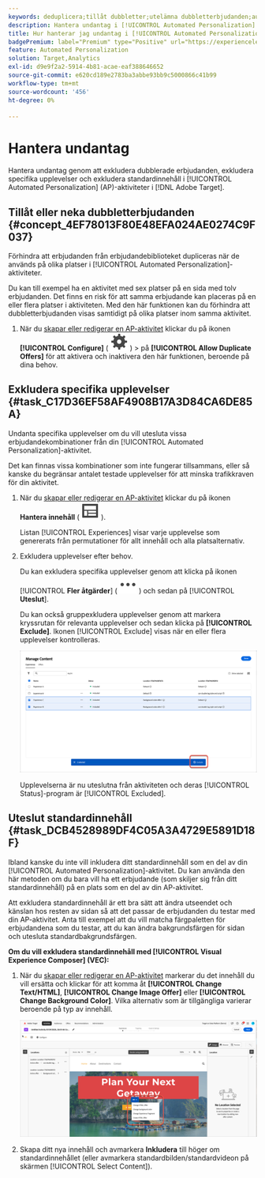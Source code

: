 ```yaml
---
keywords: deduplicera;tillåt dubbletter;utelämna dubbletterbjudanden;automatiserad personalisering;tillåt inte dubbletterbjudanden;exkludera;standardinnehåll;
description: Hantera undantag i [!UICONTROL Automated Personalization] (AP)-aktiviteter.
title: Hur hanterar jag undantag i [!UICONTROL Automated Personalization] aktiviteter?
badgePremium: label="Premium" type="Positive" url="https://experienceleague.adobe.com/docs/target/using/introduction/intro.html?lang=sv-SE#premium newtab=true" tooltip="Se vad som ingår i Target Premium."
feature: Automated Personalization
solution: Target,Analytics
exl-id: d9e9f2a2-5914-4b81-acae-eaf388646652
source-git-commit: e620cd189e2783ba3abbe93bb9c5000866c41b99
workflow-type: tm+mt
source-wordcount: '456'
ht-degree: 0%

---
```


# Hantera undantag

Hantera undantag genom att exkludera dubblerade erbjudanden, exkludera specifika upplevelser och exkludera standardinnehåll i [!UICONTROL Automated Personalization] (AP)-aktiviteter i [!DNL Adobe Target].

## Tillåt eller neka dubbletterbjudanden {#concept_4EF78013F80E48EFA024AE0274C9F037}

Förhindra att erbjudanden från erbjudandebiblioteket dupliceras när de används på olika platser i [!UICONTROL Automated Personalization]-aktiviteter.

Du kan till exempel ha en aktivitet med sex platser på en sida med tolv erbjudanden. Det finns en risk för att samma erbjudande kan placeras på en eller flera platser i aktiviteten. Med den här funktionen kan du förhindra att dubbletterbjudanden visas samtidigt på olika platser inom samma aktivitet.

1. När du [skapar eller redigerar en AP-aktivitet](/help/main/c-activities/t-automated-personalization/create-ap-activity.md) klickar du på ikonen **[!UICONTROL Configure]** ( ![ikonen Konfigurera](/help/main/assets/icons/Setting.svg) ) > på **[!UICONTROL Allow Duplicate Offers]** för att aktivera och inaktivera den här funktionen, beroende på dina behov.

## Exkludera specifika upplevelser {#task_C17D36EF58AF4908B17A3D84CA6DE85A}

Undanta specifika upplevelser om du vill utesluta vissa erbjudandekombinationer från din [!UICONTROL Automated Personalization]-aktivitet.

Det kan finnas vissa kombinationer som inte fungerar tillsammans, eller så kanske du begränsar antalet testade upplevelser för att minska trafikkraven för din aktivitet.

1. När du [skapar eller redigerar en AP-aktivitet](/help/main/c-activities/t-automated-personalization/create-ap-activity.md) klickar du på ikonen **Hantera innehåll** ( ![ikonen Hantera innehåll](/help/main/assets/icons/Experience.svg) ).

   Listan [!UICONTROL Experiences] visar varje upplevelse som genererats från permutationer för allt innehåll och alla platsalternativ.

1. Exkludera upplevelser efter behov.

   Du kan exkludera specifika upplevelser genom att klicka på ikonen [!UICONTROL **Fler åtgärder**] ( ![ikonen Fler åtgärder](/help/main/assets/icons/MoreSmall.svg) ) och sedan på [!UICONTROL **Uteslut**].

   Du kan också gruppexkludera upplevelser genom att markera kryssrutan för relevanta upplevelser och sedan klicka på **[!UICONTROL Exclude]**. Ikonen [!UICONTROL Exclude] visas när en eller flera upplevelser kontrolleras.

   ![Gruppexkludera upplevelser](/help/main/c-activities/t-automated-personalization/assets/exclude1.png)

   Upplevelserna är nu uteslutna från aktiviteten och deras [!UICONTROL Status]-program är [!UICONTROL Excluded].

## Uteslut standardinnehåll {#task_DCB4528989DF4C05A3A4729E5891D18F}

Ibland kanske du inte vill inkludera ditt standardinnehåll som en del av din [!UICONTROL Automated Personalization]-aktivitet. Du kan använda den här metoden om du bara vill ha ett erbjudande (som skiljer sig från ditt standardinnehåll) på en plats som en del av din AP-aktivitet.

Att exkludera standardinnehåll är ett bra sätt att ändra utseendet och känslan hos resten av sidan så att det passar de erbjudanden du testar med din AP-aktivitet. Anta till exempel att du vill matcha färgpaletten för erbjudandena som du testar, att du kan ändra bakgrundsfärgen för sidan och utesluta standardbakgrundsfärgen.

**Om du vill exkludera standardinnehåll med [!UICONTROL Visual Experience Composer] (VEC):**

1. När du [skapar eller redigerar en AP-aktivitet](/help/main/c-activities/t-automated-personalization/create-ap-activity.md) markerar du det innehåll du vill ersätta och klickar för att komma åt **[!UICONTROL Change Text/HTML]**, **[!UICONTROL Change Image Offer]** eller **[!UICONTROL Change Background Color]**. Vilka alternativ som är tillgängliga varierar beroende på typ av innehåll.

   ![Ändra alternativ](/help/main/c-activities/t-automated-personalization/assets/options.png)

1. Skapa ditt nya innehåll och avmarkera **Inkludera** till höger om standardinnehållet (eller avmarkera standardbilden/standardvideon på skärmen [!UICONTROL Select Content]).

   <!-- Depending on the content or offer type, the [!UICONTROL Include] checkbox is in a slightly different place. 

   For Text/HTML content: 

   ![Include checkbox in Edit Text/HTML dialog box](/help/main/c-activities/t-automated-personalization/assets/exclude_content_vec_1a.png)

   For Image/Video content: 

   ![Include checkbox in Select Content dialog box](/help/main/c-activities/t-automated-personalization/assets/exclude_content_vec_2a.png)

   For background color: 

   ![Include checkbox in Edit Background Color dialog box](/help/main/c-activities/t-automated-personalization/assets/exclude_content_vec_3a.png)-->

<!-- 1. Click **[!UICONTROL Save]**.

   You can see the experiences created from the offers you specified under [!UICONTROL Manage Content]. You notice that no experiences are created in [!UICONTROL Manage Content] using the default offer you excluded. 

   ![exclude_content_vec_4 image](assets/exclude_content_vec_4.png)

**To exclude default content using the [!UICONTROL Form-Based Experience Composer]:** 

1. While creating or editing an AP activity, click **[!UICONTROL Change Text/HTML]** or **[!UICONTROL Change Image Offer]** under **[!UICONTROL Content]**. 
1. In the dialog box, create your new content and uncheck **[!UICONTROL Include]** to the right of the default content (or uncheck the Default Image/Video in the [!UICONTROL Select Content] screen). 

   Depending on the content or offer type, the [!UICONTROL Include] checkbox is in a slightly different place. 

   For Text/HTML content: 

   ![exclude_content_form_1 image](assets/exclude_content_form_1.png)

   For Image/Video content: 

   ![exclude_content_form_2 image](assets/exclude_content_form_2.png)

1. Click **[!UICONTROL Save]**. 

   You can see the experiences created from the offers you specified under [!UICONTROL Manage Content]. You notice that no experiences are created in [!UICONTROL Manage Content] using the default offer you excluded. 

   ![exclude_content_form_3 image](assets/exclude_content_form_3.png)-->

